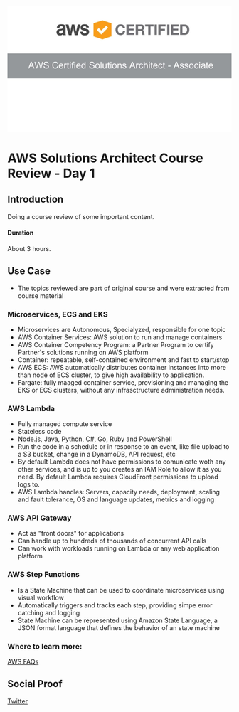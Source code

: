 ![](../../solutions-arch-banner.jpeg)
# AWS Solutions Architect Course Review - Day 1

## Introduction

Doing a course review of some important content.

#### Duration

About 3 hours.

## Use Case

- The topics reviewed are part of original course and were extracted from course material

### Microservices, ECS and EKS

- Microservices are Autonomous, Specialyzed, responsible for one topic
- AWS Container Services: AWS solution to run and manage containers
- AWS Container Competency Program: a Partner Program to certify Partner's solutions running on AWS platform
- Container: repeatable, self-contained environment and fast to start/stop
- AWS ECS: AWS automatically distributes container instances into more than node of ECS cluster, to give high availability to application.
- Fargate: fully maaged container service, provisioning and managing the EKS or ECS clusters, without any infrasctructure administration needs.

### AWS Lambda
- Fully managed compute service
- Stateless code
- Node.js, Java, Python, C#, Go, Ruby and PowerShell
- Run the code in a schedule or in response to an event, like file upload to a S3 bucket, change in a DynamoDB, API request, etc
- By default Lambda does not have permissions to comunicate woth any other services, and is up to you creates an IAM Role to allow it as you need. By default Lambda requires CloudFront permissions to upload logs to.
- AWS Lambda handles: Servers, capacity needs, deployment, scaling and fault tolerance, OS and language updates, metrics and logging

### AWS API Gateway
- Act as "front doors" for applications
- Can handle up to hundreds of thousands of concurrent API calls
- Can work with workloads running on Lambda or any web application platform

### AWS Step Functions 
- Is a State Machine that can be used to coordinate microservices using visual workflow
- Automatically triggers and tracks each step, providing simpe error catching and logging
- State Machine can be represented using Amazon State Language, a JSON format language that defines the behavior of an state machine

### Where to learn more: 
[AWS FAQs](https://aws.amazon.com/faqs/)

## Social Proof

[Twitter](https://twitter.com/cicerosilvajr/status/1284860215502897153)
